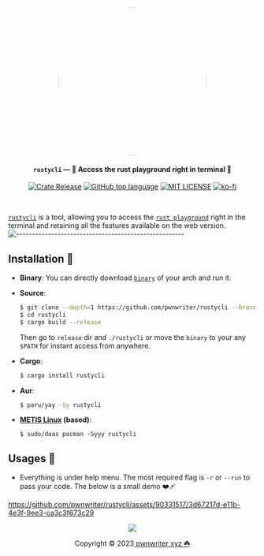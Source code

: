 <div align="center">
  <a href="https://github.com/pwnwriter/rustycli">
    <img src="https://github.com/pwnwriter/rustycli/blob/images/rustycli-crop.gif" width="300" style="border-radius: 50%;">
  </a>

<h4><strong><code>rustycli</code></strong> — 🦀 Access the rust playground right in terminal 🍥</h4>


<a href="https://crates.io/crates/rustycli/"><img src="https://img.shields.io/crates/v/rustycli?style=flat&amp;labelColor=56534b&amp;color=c1c1b6&amp;logo=Rust&amp;logoColor=white" alt="Crate Release"></a>
[![GitHub top language](https://img.shields.io/github/languages/top/pwnwriter/rustycli)](https://github.com/pwnwriter/rustycli/search?l=rust;logoColor=white)
<a href="https://github.com/pwnwriter/haylxon/blob/main/LICENSE"><img src="https://img.shields.io/badge/License-MIT-white.svg" alt="MIT LICENSE"></a>
[![ko-fi](https://img.shields.io/badge/support-pwnwriter%20-pink?logo=kofi&logoColor=white)](https://ko-fi.com/pwnwriter)
</div>

<br>

[`rustycli`](https://github.com/pwnwriter/rustycli) is a tool, allowing you to access the [`rust playground`](https://play.rust-lang.org/) right in the terminal and retaining all the features available on the web version.
![-----------------------------------------------------](https://raw.githubusercontent.com/andreasbm/readme/master/assets/lines/aqua.png)



<a name="installation"></a>
 ## Installation 📩
  
- **Binary**:
  You can directly download [`binary`](https://github.com/pwnwriter/rustycli/releases/)  of your arch and run it.

- **Source**:

    ```bash
   $ git clone --depth=1 https://github.com/pwnwriter/rustycli --branch=main
   $ cd rustycli
   $ cargo build --release 
    ```
  Then go to `release` dir and `./rustycli` or move the `binary` to your any `$PATH` for instant access from anywhere.
 
- **Cargo**:
  ```bash
  $ cargo install rustycli
  ```

 
- **Aur**:
  ```bash
  $ paru/yay -Sy rustycli
  ```
  
- **[METIS Linux](https://metislinux.org) (based)**:
  ```
  $ sudo/doas pacman -Syyy rustycli
  ```


<a name="usages"></a>
## Usages 🎠
  - Everything is under help menu. The most required flag is `-r` or `--run` to pass your code. The below is a small demo ❤️‍🩹



https://github.com/pwnwriter/rustycli/assets/90331517/3d67217d-e11b-4e3f-9ee3-ca3c3f673c29




  
<p align="center"><img src="https://raw.githubusercontent.com/catppuccin/catppuccin/main/assets/footers/gray0_ctp_on_line.svg?sanitize=true" /></p>
<p align="center">Copyright &copy; 2023<a href="https://pwnwriter.xyz" target="_blank"> pwnwriter xyz ☘️ </a> 
  

